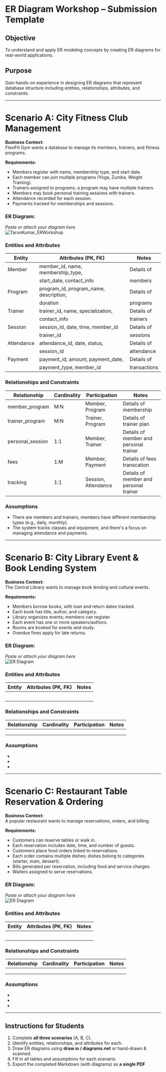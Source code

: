 # ER Diagram Workshop – Submission Template

## Objective
To understand and apply ER modeling concepts by creating ER diagrams for real-world applications.

## Purpose
Gain hands-on experience in designing ER diagrams that represent database structure including entities, relationships, attributes, and constraints.

---

# Scenario A: City Fitness Club Management

**Business Context:**  
FlexiFit Gym wants a database to manage its members, trainers, and fitness programs.

**Requirements:**  
- Members register with name, membership type, and start date.  
- Each member can join multiple programs (Yoga, Zumba, Weight Training).  
- Trainers assigned to programs; a program may have multiple trainers.  
- Members may book personal training sessions with trainers.  
- Attendance recorded for each session.  
- Payments tracked for memberships and sessions.

### ER Diagram:
*Paste or attach your diagram here*  
![TarunKumar_ERWorkshop](https://github.com/user-attachments/assets/1a4b33b0-8f39-439b-808f-2b72245daf5c)


### Entities and Attributes

| Entity     |        Attributes (PK, FK)              | Notes             |
|------------|-----------------------------------------|-------------------|
| Member     | member_id, name, membership_type,       | Details of        |
|            | start_date, contact_info                | members           |
| Program    | program_id, program_name, description,  | Details of        |
|            | duration                                | programs          |
| Trainer    | trainer_id, name, specialization,       | Details of        |
|            | contact_info                            | trainers          |
| Session    | session_id, date, time, member_id       | Details of        |
|            | trainer_id                              | sessions          |
| Attendance | attendance_id, date, status,            | Details of        |
|            | session_id                              | attendance        |
| Payment    | payment_id, amount, payment_date,       | Details of        |
|            | payment_type, member_id                 | transactions      |

### Relationships and Constraints

|     Relationship    | Cardinality |    Participation     |                Notes                    |
|---------------------|-------------|----------------------|-----------------------------------------|
| member_program      | M:N         | Member, Program      | Details of membership                   |
| trainer_program     | M:N         | Trainer, Program     | Details of trainer plan                 | 
| personal_session    | 1:1         | Member, Trainer      | Details of member and personal trainer  |
| fees                | 1:M         | Member, Payment      | Details of fees transcation             |
| tracking            | 1:1         | Session, Attendance  | Details of member and personal trainer  |

### Assumptions
- There are members and trainers, members have different membership types (e.g., daily, monthly).
- The system tracks classes and equipment, and there's a focus on managing attendance and payments. 

---

# Scenario B: City Library Event & Book Lending System

**Business Context:**  
The Central Library wants to manage book lending and cultural events.

**Requirements:**  
- Members borrow books, with loan and return dates tracked.  
- Each book has title, author, and category.  
- Library organizes events; members can register.  
- Each event has one or more speakers/authors.  
- Rooms are booked for events and study.  
- Overdue fines apply for late returns.

### ER Diagram:
*Paste or attach your diagram here*  
![ER Diagram](er_diagram_library.png)

### Entities and Attributes

| Entity | Attributes (PK, FK) | Notes |
|--------|--------------------|-------|
|        |                    |       |
|        |                    |       |
|        |                    |       |
|        |                    |       |
|        |                    |       |

### Relationships and Constraints

| Relationship | Cardinality | Participation | Notes |
|--------------|------------|---------------|-------|
|              |            |               |       |
|              |            |               |       |
|              |            |               |       |

### Assumptions
- 
- 
- 

---

# Scenario C: Restaurant Table Reservation & Ordering

**Business Context:**  
A popular restaurant wants to manage reservations, orders, and billing.

**Requirements:**  
- Customers can reserve tables or walk in.  
- Each reservation includes date, time, and number of guests.  
- Customers place food orders linked to reservations.  
- Each order contains multiple dishes; dishes belong to categories (starter, main, dessert).  
- Bills generated per reservation, including food and service charges.  
- Waiters assigned to serve reservations.

### ER Diagram:
*Paste or attach your diagram here*  
![ER Diagram](er_diagram_restaurant.png)

### Entities and Attributes

| Entity | Attributes (PK, FK) | Notes |
|--------|--------------------|-------|
|        |                    |       |
|        |                    |       |
|        |                    |       |
|        |                    |       |
|        |                    |       |

### Relationships and Constraints

| Relationship | Cardinality | Participation | Notes |
|--------------|------------|---------------|-------|
|              |            |               |       |
|              |            |               |       |
|              |            |               |       |

### Assumptions
- 
- 
- 

---

## Instructions for Students

1. Complete **all three scenarios** (A, B, C).  
2. Identify entities, relationships, and attributes for each.  
3. Draw ER diagrams using **draw.io / diagrams.net** or hand-drawn & scanned.  
4. Fill in all tables and assumptions for each scenario.  
5. Export the completed Markdown (with diagrams) as **a single PDF**
